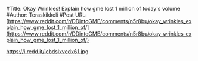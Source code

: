 #Title: Okay Wrinkles! Explain how gme lost 1 million of today's volume
#Author: Teraskikkeli
#Post URL: [https://www.reddit.com/r/DDintoGME/comments/n5r8bu/okay_wrinkles_explain_how_gme_lost_1_million_of/](https://www.reddit.com/r/DDintoGME/comments/n5r8bu/okay_wrinkles_explain_how_gme_lost_1_million_of/)


https://i.redd.it/lcbdslxvedx61.jpg
